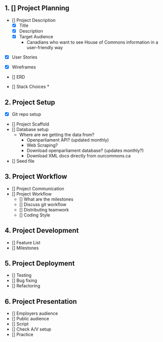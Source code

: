 ## 1. [] Project Planning

* [] Project Description
  * [x] Title
  * [x] Description
  * [x] Target Audience
    * Canadians who want to see House of Commons information in a user-friendly way

* [x] User Stories

* [x] Wireframes

* [] ERD

* [] Stack Choices
  * 

## 2. Project Setup
* [x] Git repo setup
* [] Project Scaffold
* [] Database setup
  * Where are we getting the data from? 
    * Openparliament API? (updated monthly)
    * Web Scraping? 
    * Download openparliament database? (updates monthly?)
    * Download XML docs directly from ourcommons.ca
* [] Seed file

## 3. Project Workflow
* [] Project Communication
* [] Project Workflow
  * [] What are the milestones
  * [] Discuss git workflow
  * [] Distributing teamwork
  * [] Coding Style

## 4. Project Development
* [] Feature List
* [] Milestones

## 5. Project Deployment
* [] Testing
* [] Bug fixing
* [] Refactoring

## 6. Project Presentation
* [] Employers audience
* [] Public audience
* [] Script
* [] Check A/V setup
* [] Practice


